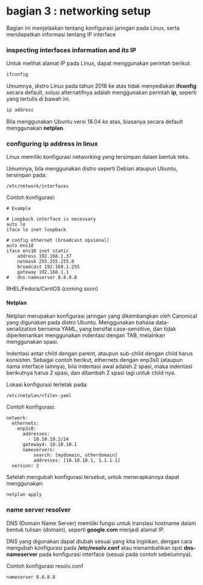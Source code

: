 # bagian 3 : networking setup

Bagian ini menjelaskan tentang konfigurasi jaringan pada Linux, serta mendapatkan informasi tentang IP interface


### inspecting interfaces information and its IP

Untuk melihat alamat IP pada Linux, dapat menggunakan perintah berikut.

```bash
ifconfig
```

Umumnya, distro Linux pada tahun 2018 ke atas tidak menyediakan **ifconfig** secara default, solusi alternatifnya adalah menggunakan perintah **ip**, seperti yang tertulis di bawah ini.

```bash
ip address
```

Bila menggunakan Ubuntu versi 18.04 ke atas, biasanya secara default menggunakan **netplan**.



### configuring ip address in linux

Linux memiliki konfigurasi networking yang tersimpan dalam bentuk teks.

Umumnya, bila menggunakan distro seperti Debian ataupun Ubuntu, tersimpan pada:

```
/etc/network/interfaces
```

Contoh konfigurasi:

```
# Example

# Loopback interface is necessary
auto lo
iface lo inet loopback

# config ethernet (broadcast opsional)
auto ens18
iface ens18 inet static
    address 192.168.1.37
    netmask 255.255.255.0
    broadcast 192.168.1.255
    gateway 192.168.1.1
#   dns-nameserver 8.8.8.8

```

RHEL/Fedora/CentOS (coming soon)

#### Netplan 

Netplan merupakan konfigurasi jaringan yang dikembangkan oleh Canonical yang digunakan pada distro Ubuntu. Menggunakan bahasa data-serialization bernama YAML, yang bersifat case-sensitive, dan tidak diperkenankan menggunakan indentasi dengan TAB, melainkan menggunakan spasi. 

Indentasi antar child dengan parent, ataupun sub-child dengan child harus konsisten. Sebagai contoh berikut, ethernets dengan enp3s0 (ataupun nama interface lainnya), bila indentasi awal adalah 2 spasi, maka indentasi berikutnya harus 2 spasi, dan ditambah 2 spasi lagi untuk child nya.

Lokasi konfigurasi terletak pada:

```
/etc/netplan/<file>.yaml
```

Contoh konfigurasi:

```
network:
  ethernets:
    enp3s0:
      addresses:
        - 10.10.10.2/24
      gateway4: 10.10.10.1
      nameservers:
          search: [mydomain, otherdomain]
          addresses: [10.10.10.1, 1.1.1.1]
  version: 2
```

Setelah mengubah konfigurasi tersebut, untuk menerapkannya dapat menggunakan:

```
netplan apply
```

### name server resolver

DNS (Domain Name Server) memiliki fungsi untuk translasi hostname dalam bentuk tulisan (domain), seperti **google.com** menjadi alamat IP.

DNS yang digunakan dapat diubah sesuai yang kita inginkan, dengan cara mengubah konfigurasi pada **/etc/resolv.conf** atau menambahkan opsi **dns-nameserver** pada konfigurasi interface (sesuai pada contoh sebelumnya).

Contoh konfigurasi resolv.conf

```
nameserver 8.8.8.8
```

